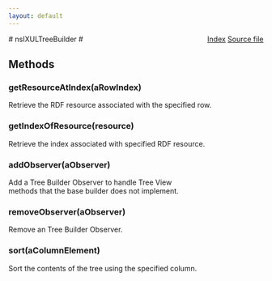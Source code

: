 ```yaml
---
layout: default
---
```

<div class='links' style='float:right'><a href="../index.html">Index</a>
<a href="http://dxr.mozilla.org/mozilla-central/source/dom/xul/templates/nsIXULTemplateBuilder.idl">Source file</a>
</div>
# nsIXULTreeBuilder #

## Methods ##

### getResourceAtIndex(aRowIndex) ###
  
Retrieve the RDF resource associated with the specified row.  
  

### getIndexOfResource(resource) ###
  
Retrieve the index associated with specified RDF resource.  
  

### addObserver(aObserver) ###
   
Add a Tree Builder Observer to handle Tree View   
methods that the base builder does not implement.   
  

### removeObserver(aObserver) ###
   
Remove an Tree Builder Observer.  
  

### sort(aColumnElement) ###
   
Sort the contents of the tree using the specified column.  
  
